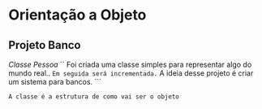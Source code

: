 # Orientação a Objeto

## Projeto Banco
*Classe Pessoa*  ``
Foi criada uma classe simples para representar algo do mundo real.. ```
Em seguida será incrementada. ```
A ideia desse projeto é criar um sistema para bancos. ```

`A classe é a estrutura de como vai ser o objeto`

